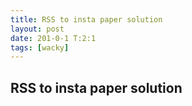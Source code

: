 ```yaml
---
title: RSS to insta paper solution
layout: post
date: 201-0-1 T:2:1
tags: [wacky]
---
```

## RSS to insta paper solution

